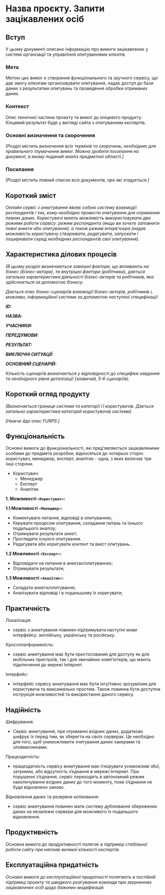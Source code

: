 # Назва проєкту. Запити зацікавлених осіб

## Вступ

У цьому документі описано інформацію про вимоги зацікавлених у системі організації та управління опитуваннями клієнтів

### Мета 

Метою цих вимог є створення функціонального та зручного сервісу, що дає змогу клієнтам організовувати опитування, надає доступ до бази даних з результатми опитувань та проведення обробки отриманих даних.

### Контекст

Опис технічної частини проекту та вимог до кінцевого продукту. Кінцевий результат буде у вигляді сайта з опитуванням єкспертів. 


### Основні визначення та скорочення

*[Розділ містить визначення всіх термінів та скорочень, необхідних для правильного
тлумачення вимог. Можна зробити посилання на документ, в якому поданий аналіз предметної області.]*


### Посилання

*[Розділ містить повний список всіх документів, про які згадується.]*


## Короткий зміст

*Онлайн сервіс з анкетування являє собою систему взаємодії респондентів і тих, кому необхідно провести опитування для отримання певних даних. Користувачі мають можливість використовувати два режими роботи сервісу: режим респондента (якщо ви хочете заповнити певні анкети або опитування), а також режим інтерв’юера (надає можливість користувачу створювати, редагувати, запускати і поширювати серед необхідних респондентів свої опитування).*

## Характеристика ділових процесів

*[В цьому розділі визначаються зовнішні фактори, що впливають на бізнес (бізнес-актори), 
та внутрішні фактори (робітники), дається загальна характеристика діяльності бізнес-акторів 
та робітників, яка здійснюється за допомогою бізнесу.*

*Дається опис бізнес-сценаріїв взаємодії бізнес-акторів, робітників і, можливо, інформаційної системи за допомогою наступної
специфікації:*

   
***ID:***
    
***НАЗВА:***
    
***УЧАСНИКИ:***

***ПЕРЕДУМОВИ:***

***РЕЗУЛЬТАТ:***

***ВИКЛЮЧНІ СИТУАЦІЇ:***

***ОСНОВНИЙ СЦЕНАРІЙ:***

*Кількість сценаріїв визначається у відповідності до специфіки завдання та необхідного 
рівня деталізації (зазвичай, 5-6 сценаріїв).*

## Короткий огляд продукту

*[Визначається границя системи та категорії її користувачів. Дається загальна характеристика категорій користувачів
системи]*

*[Нижче йде опис FURPS:]*


## Функціональність

Основні вимоги до функціональності, які пред'являються зацікавленими особами до предмета розробки, відносяться до чотирьох сторін: користувач, менеджер, експерт, аналітик - одна, з яких включає три інші сторони.  
- Користувач:  
  - Менеджер
  - Експерт  
  - Аналітик  
 
**1. Можливості ```«Користувач»```:**

**1.1 Можливості ```«Менеджер»```:** 
- Коментувати питання, відповіді в опитуваннях; 
- Керувати процесом опитування, складання питань та їхнього подальшого аналізу; 
- Отримувати результати анкет; 
- Проглядати існуючі опитування.
- Редагувати або коригувати контент та вміст опитувань..    

**1.2 Можливості ```«Експерт»```:** 
- Відповідати на питання в анкетах/опитуваннях;  
- Отримувати результати;   

**1.3  Можливості ```«Аналітик»```:**  
- Складати анкети/опитування;  
- Аналізувати відповіді і в подальшому їх коригувати;    

## Практичність

Локалізація: 
 - cервіс з анкетування повинен підтримувати наступні мови інтерфейсу: англійську, українську та російську.

Кроссплатформеність: 
 - cервіс анкетування має бути пристосований для доступу як для мобільних пристроїв, так і для звичайних комп’ютерів, що мають підключення до мережі Інтернет.

Інтерфейс: 
 - інтерфейс сервісу анкетування має бути інтуїтивно зрозумілим для користувача та максимально простим. Також повинна бути доступна інструкція можливостей та використання даного сервісу.
 
## Надійність

Шифрування: 
   - Сервіс анкетування, при отриманні вхідних даних, додатково шифрує їх перед тим, як зберегти на своїх серверах. Це необхідно для того, щоб унеможливити зчитування даних хакерами та зловмисниками.

Працездатність: 
   - працездатність сервісу анкетування має ігнорувати усеможливі збої, затримки, або відсутність з’єднання в мережі Інтернет. При порушенні з’єднання, сервіс  переходить в автономний режим накопичування вхідних даних до того моменту, поки з’єднання не буде відновлено заново.

Відновлення даних та резервне копіювання: 
   - cервіс анкетування повинен мати систему дублювання збережених даних на незалежні сервери для можливого їх подальшого відновлення.
## Продуктивність

*Основна вимога до продуктивності полягає в підтримці стабільної роботи сайту при напливі великої кількості експертів.*

## Експлуатаційна придатність

*Основні вимоги до експлуатаційної придатності полягають в постійній підтримці проекту та швидкого реагування команди при зверненнях зацікавлених осіб щодо бажаних модифікацій.*
